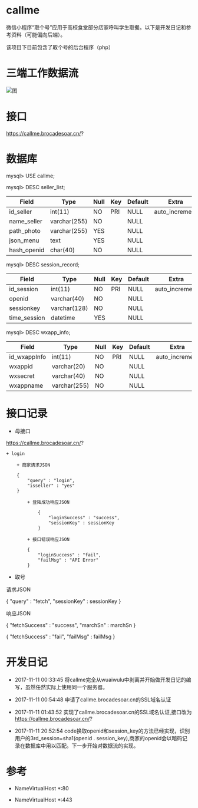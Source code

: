 # callme

微信小程序“取个号”应用于高校食堂部分店家呼叫学生取餐。以下是开发日记和参考资料（可能偏向后端）。

该项目下目前包含了取个号的后台程序（php）

# 三端工作数据流
![图](http://on-img.com/chart_image/59edea77e4b07162476d91fb.png)

# 接口

https://callme.brocadesoar.cn/?

# 数据库

mysql\> USE callme;

mysql\> DESC seller_list;

| Field           | Type         | Null | Key | Default | Extra           |
|-----------------|--------------|------|-----|---------|-----------------|
| id\_seller      | int(11)      | NO   | PRI | NULL    | auto\_increment |
| name\_seller    | varchar(255) | NO   |     | NULL    |                 |
| path\_photo     | varchar(255) | YES  |     | NULL    |                 |
| json\_menu      | text         | YES  |     | NULL    |                 |
| hash_openid     | char(40)     | NO   |     | NULL    |                 |

mysql\> DESC session_record;

| Field         | Type         | Null | Key | Default | Extra           |
|---------------|--------------|------|-----|---------|-----------------|
| id\_session   | int(11)      | NO   | PRI | NULL    | auto\_increment |
| openid        | varchar(40)  | NO   |     | NULL    |                 |
| sessionkey    | varchar(128) | NO   |     | NULL    |                 |
| time\_session | datetime     | YES  |     | NULL    |                 |

mysql\> DESC wxapp_info;

| Field         | Type         | Null | Key | Default | Extra           |
|---------------|--------------|------|-----|---------|-----------------|
| id\_wxappInfo | int(11)      | NO   | PRI | NULL    | auto\_increment |
| wxappid       | varchar(20)  | NO   |     | NULL    |                 |
| wxsecret      | varchar(40)  | NO   |     | NULL    |                 |
| wxappname     | varchar(255) | NO   |     | NULL    |                 |

# 接口记录

* 母接口 

https://callme.brocadesoar.cn/?

	+ login 

		+ 商家请求JSON

		{
			"query" : "login",
			"isseller" : "yes"
		}

			+ 登陆成功响应JSON

				{
					"loginSuccess" : "success",
					"sessionKey" : sessionKey
				}

			+ 接口错误响应JSON

			{
				"loginSuccess" : "fail",
				"failMsg" : "API Error"
			}

+ 取号

请求JSON

{
	"query" : "fetch",
	"sessionKey" : sessionKey
}

响应JSON

{
	"fetchSuccess" : "success",
	"marchSn" : marchSn
}

{
	"fetchSuccess" : "fail",
	"failMsg" : failMsg
}

# 开发日记

+ 2017-11-11 00:33:45 将callme完全从wuaiwulu中剥离并开始做开发日记的编写，虽然任然实际上使用同一个服务器。

+ 2017-11-11 00:54:48 申请了callme.brocadesoar.cn的SSL域名认证

+ 2017-11-11 01:43:52 实现了callme.brocadesoar.cn的SSL域名认证,接口改为 https://callme.brocadesoar.cn/?

+ 2017-11-11 20:52:54 code换取openid和session_key的方法已经实现，识别用户的3rd_session=sha1(openid . session_key),商家的openid会以暗码记录在数据库中用以匹配。下一步开始对数据流的实现。

# 参考

+ NameVirtualHost *:80

+ NameVirtualHost *:443
